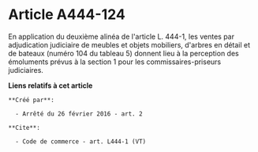 # Article A444-124

En application du deuxième alinéa de l'article L. 444-1, les ventes par adjudication judiciaire de meubles et objets
mobiliers, d'arbres en détail et de bateaux (numéro 104 du tableau 5) donnent lieu à la perception des émoluments prévus à la
section 1 pour les commissaires-priseurs judiciaires.

**Liens relatifs à cet article**

	**Créé par**:

	  - Arrêté du 26 février 2016 - art. 2

	**Cite**:

	  - Code de commerce - art. L444-1 (VT)
